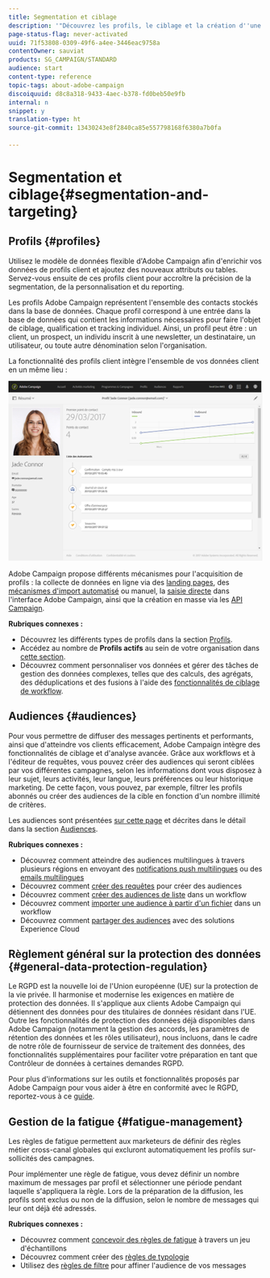 ```yaml
---
title: Segmentation et ciblage
description: '"Découvrez les profils, le ciblage et la création d''une audience dans Campaign : créez des audiences, importez des contacts, partagez des audiences avec des solutions Experience Cloud et évitez la lassitude marketing."'
page-status-flag: never-activated
uuid: 71f53808-0309-49f6-a4ee-3446eac9758a
contentOwner: sauviat
products: SG_CAMPAIGN/STANDARD
audience: start
content-type: reference
topic-tags: about-adobe-campaign
discoiquuid: d8c8a318-9433-4aec-b378-fd0beb50e9fb
internal: n
snippet: y
translation-type: ht
source-git-commit: 13430243e8f2840ca85e557798168f6380a7b0fa

---
```



# Segmentation et ciblage{#segmentation-and-targeting}

## Profils {#profiles}

Utilisez le modèle de données flexible d&#39;Adobe Campaign afin d&#39;enrichir vos données de profils client et ajoutez des nouveaux attributs ou tables. Servez-vous ensuite de ces profils client pour accroître la précision de la segmentation, de la personnalisation et du reporting.

Les profils Adobe Campaign représentent l&#39;ensemble des contacts stockés dans la base de données. Chaque profil correspond à une entrée dans la base de données qui contient les informations nécessaires pour faire l&#39;objet de ciblage, qualification et tracking individuel. Ainsi, un profil peut être : un client, un prospect, un individu inscrit à une newsletter, un destinataire, un utilisateur, ou toute autre dénomination selon l&#39;organisation.

La fonctionnalité des profils client intègre l&#39;ensemble de vos données client en un même lieu :

![](assets/mkt_hist_view.png)

Adobe Campaign propose différents mécanismes pour l&#39;acquisition de profils : la collecte de données en ligne via des [landing pages](../../channels/using/getting-started-with-landing-pages.md), des [mécanismes d&#39;import automatisé](../../automating/using/about-data-import-and-export.md) ou manuel, la [saisie directe](../../audiences/using/creating-profiles.md) dans l&#39;interface Adobe Campaign, ainsi que la création en masse via les [API Campaign](../../api/using/about-campaign-standard-apis.md).

**Rubriques connexes :**

* Découvrez les différents types de profils dans la section [Profils](../../audiences/using/about-profiles.md).
* Accédez au nombre de **Profils actifs** au sein de votre organisation dans [cette section](../../audiences/using/active-profiles.md).
* Découvrez comment personnaliser vos données et gérer des tâches de gestion des données complexes, telles que des calculs, des agrégats, des déduplications et des fusions à l&#39;aide des [fonctionnalités de ciblage de workflow](../../automating/using/about-targeting-activities.md).

## Audiences {#audiences}

Pour vous permettre de diffuser des messages pertinents et performants, ainsi que d&#39;atteindre vos clients efficacement, Adobe Campaign intègre des fonctionnalités de ciblage et d&#39;analyse avancée. Grâce aux workflows et à l&#39;éditeur de requêtes, vous pouvez créer des audiences qui seront ciblées par vos différentes campagnes, selon les informations dont vous disposez à leur sujet, leurs activités, leur langue, leurs préférences ou leur historique marketing. De cette façon, vous pouvez, par exemple, filtrer les profils abonnés ou créer des audiences de la cible en fonction d&#39;un nombre illimité de critères.

Les audiences sont présentées [sur cette page](../../audiences/using/about-audiences.md) et décrites dans le détail dans la section [Audiences](../../audiences/using/creating-audiences.md).

**Rubriques connexes :**

* Découvrez comment atteindre des audiences multilingues à travers plusieurs régions en envoyant des [notifications push multilingues](../../channels/using/creating-a-multilingual-push-notification.md) ou des [emails multilingues](../../channels/using/creating-a-multilingual-email.md)
* Découvrez comment [créer des requêtes](../../audiences/using/creating-audiences.md#creating-query-audiences) pour créer des audiences
* Découvrez comment [créer des audiences de liste](../../audiences/using/creating-audiences.md#creating-list-audiences) dans un workflow
* Découvrez comment [importer une audience à partir d&#39;un fichier](../../audiences/using/creating-audiences.md#creating-file-audiences) dans un workflow
* Découvrez comment [partager des audiences](../../audiences/using/creating-audiences.md#creating-experience-cloud-audiences) avec des solutions Experience Cloud

## Règlement général sur la protection des données {#general-data-protection-regulation}

Le RGPD est la nouvelle loi de l&#39;Union européenne (UE) sur la protection de la vie privée. Il harmonise et modernise les exigences en matière de protection des données. Il s&#39;applique aux clients Adobe Campaign qui détiennent des données pour des titulaires de données résidant dans l&#39;UE. Outre les fonctionnalités de protection des données déjà disponibles dans Adobe Campaign (notamment la gestion des accords, les paramètres de rétention des données et les rôles utilisateur), nous incluons, dans le cadre de notre rôle de fournisseur de service de traitement des données, des fonctionnalités supplémentaires pour faciliter votre préparation en tant que Contrôleur de données à certaines demandes RGPD.

Pour plus d&#39;informations sur les outils et fonctionnalités proposés par Adobe Campaign pour vous aider à être en conformité avec le RGPD, reportez-vous à ce [guide](https://docs.campaign.adobe.com/doc/standard/getting_started/fr/ACS_GDPR.html).

## Gestion de la fatigue {#fatigue-management}

Les règles de fatigue permettent aux marketeurs de définir des règles métier cross-canal globales qui excluront automatiquement les profils sur-sollicités des campagnes.

Pour implémenter une règle de fatigue, vous devez définir un nombre maximum de messages par profil et sélectionner une période pendant laquelle s&#39;appliquera la règle. Lors de la préparation de la diffusion, les profils sont exclus ou non de la diffusion, selon le nombre de messages qui leur ont déjà été adressés.

**Rubriques connexes :**

* Découvrez comment [concevoir des règles de fatigue](../../administration/using/fatigue-rules.md#examples) à travers un jeu d&#39;échantillons
* Découvrez comment créer des [règles de typologie](../../administration/using/about-typology-rules.md)
* Utilisez des [règles de filtre](../../administration/using/filtering-rules.md) pour affiner l&#39;audience de vos messages

